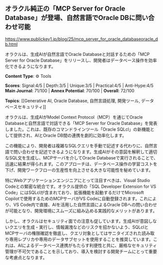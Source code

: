 ## オラクル純正の「MCP Server for Oracle Database」が登場、自然言語でOracle DBに問い合わせ可能

https://www.publickey1.jp/blog/25/mcp_server_for_oracle_databaseoracle_db.html

オラクルは、生成AIが自然言語でOracle Databaseと対話するための「MCP Server for Oracle Database」をリリースし、開発者はデータベース操作を効率化できるようになります。

**Content Type**: ⚙️ Tools

**Scores**: Signal:4/5 | Depth:3/5 | Unique:3/5 | Practical:4/5 | Anti-Hype:4/5
**Main Journal**: 71/100 | **Annex Potential**: 70/100 | **Overall**: 72/100

**Topics**: [[Generative AI, Oracle Database, 自然言語処理, 開発ツール, データベースセキュリティ]]

オラクルは、生成AIがModel Context Protocol（MCP）を通じてOracle Databaseと自然言語で対話できる「MCP Server for Oracle Database」を発表しました。これは、既存のコマンドラインツール「Oracle SQLcl」の新機能として提供され、AIとOracle DB間の連携を劇的に効率化します。

この機能により、開発者は複雑なSQLクエリを手動で記述する代わりに、自然言語で問い合わせを記述できるようになります。生成AIがその意図を解釈して適切なSQL文を生成し、MCPサーバを介してOracle Databaseで実行されることで、迅速に結果が得られます。このアプローチは、データベース操作の学習コストを下げ、開発ワークフローの生産性を向上させる大きな可能性を秘めています。

特にWebアプリケーションエンジニアにとって注目すべきは、Visual Studio Codeとの緊密な統合です。オラクル提供の「SQL Developer Extension for VS Code」にはSQLclが含まれており、拡張機能を起動するだけでMicrosoft Copilotで使用するためのMCPサーバがVS Codeに自動登録されます。これにより、VS Code内で直接、AIを活用した自然言語によるOracle DBへの問い合わせが可能となり、開発環境にスムーズに組み込める実践的なメリットがあります。

しかし、オラクルはセキュリティ面での注意も促しています。生成AIが意図しないクエリを生成・実行し、情報漏洩などのリスクを招かないよう、SQLclとMCPサーバの権限確認を徹底し、クエリ対象としてはサニタイズされた読み取り専用レプリカや専用のデータサブセットを使用することを推奨しています。これは、AIによるデータベース連携がもたらす利便性と共に、厳格なセキュリティ管理が不可欠であることを示しており、導入を検討する開発チームにとって重要な考慮点となります。